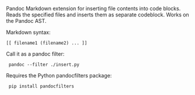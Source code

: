

Pandoc Markdown extension for inserting file contents into code blocks. Reads the specified files and inserts them as separate codeblock. Works on the Pandoc AST. 
    
Markdown syntax:
 
	[[ filename1 (filename2) ... ]]

Call it as a pandoc filter:

     pandoc --filter ./insert.py	

Requires the Python pandocfilters package:

	 pip install pandocfilters
    